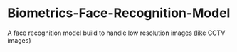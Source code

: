 # Biometrics-Face-Recognition-Model
A face recognition model build to handle low resolution images (like CCTV images) 
